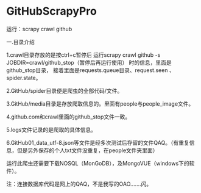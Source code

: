 # GitHubScrapyPro
运行：scrapy crawl github

一.目录介绍

1.crawl目录存放的是按ctrl+c暂停后
运行scrapy crawl github -s JOBDIR=crawl/github_stop（暂停后再运行使用） 时的信息，里面是github_stop目录，
接着里面是requests.queue目录、request.seen 、spider.state。

2.GitHub/spider目录便是爬虫的全部代码/文件。

3.GitHub/media目录是存放爬取信息的。里面有people与people_image文件。

4.github.com和crawl里面的github_stop文件一致。

5.logs文件记录的是爬取的具体信息。

6.GitHub01_data_utf-8.json等文件是经多次测试后存留的文件QAQ。（有重复信息，但是另外保存的个人txt文件没重复，在people文件夹里面）



运行此爬虫还需要下载NOSQL（MonGoDB），及MongoVUE（windows下的软件）。



注：连接数据库代码是网上的QAQ，不是我写的OAO.......闪。
